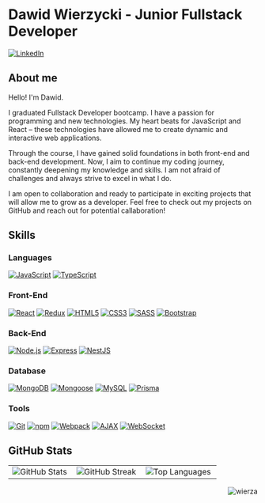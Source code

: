 # Dawid Wierzycki - Junior Fullstack Developer

[![LinkedIn](https://img.shields.io/badge/LinkedIn_Profile-0077B5?style=for-the-badge&logo=LinkedIn&logoColor=white)](https://www.linkedin.com/in/dawid-wierzycki)

## About me

Hello! I'm Dawid.

I graduated Fullstack Developer bootcamp. I have a passion for programming and new technologies. My heart beats for JavaScript and React – these technologies have allowed me to create dynamic and interactive web applications.

Through the course, I have gained solid foundations in both front-end and back-end development. Now, I aim to continue my coding journey, constantly deepening my knowledge and skills. I am not afraid of challenges and always strive to excel in what I do.

I am open to collaboration and ready to participate in exciting projects that will allow me to grow as a developer. Feel free to check out my projects on GitHub and reach out for potential callaboration!

## Skills

### Languages

[![JavaScript](https://img.shields.io/badge/JavaScript-F7DF1E?style=for-the-badge&logo=javascript&logoColor=black)](https://developer.mozilla.org/en-US/docs/Web/JavaScript)
[![TypeScript](https://img.shields.io/badge/TypeScript-3178C6?style=for-the-badge&logo=typescript&logoColor=white)](https://www.typescriptlang.org/)

### Front-End

[![React](https://img.shields.io/badge/React-61DAFB?style=for-the-badge&logo=react&logoColor=black)](https://reactjs.org/)
[![Redux](https://img.shields.io/badge/Redux-593D88?style=for-the-badge&logo=redux&logoColor=white)](https://redux.js.org)
[![HTML5](https://img.shields.io/badge/HTML5-E34F26?style=for-the-badge&logo=html5&logoColor=white)](https://www.w3.org/html/)
[![CSS3](https://img.shields.io/badge/CSS3-1572B6?style=for-the-badge&logo=css3&logoColor=white)](https://www.w3schools.com/css/)
[![SASS](https://img.shields.io/badge/SASS-CC6699?style=for-the-badge&logo=sass&logoColor=white)](https://sass-lang.com)
[![Bootstrap](https://img.shields.io/badge/Bootstrap-563D7C?style=for-the-badge&logo=bootstrap&logoColor=white)](https://getbootstrap.com)

### Back-End

[![Node.js](https://img.shields.io/badge/Node.js-6DA55F?style=for-the-badge&logo=node.js&logoColor=white)](https://nodejs.org)
[![Express](https://img.shields.io/badge/Express-000000?style=for-the-badge&logo=express&logoColor=white)](https://expressjs.com)
[![NestJS](https://img.shields.io/badge/NestJS-E0234E?style=for-the-badge&logo=nestjs&logoColor=white)](https://nestjs.com/)

### Database

[![MongoDB](https://img.shields.io/badge/MongoDB-47A248?style=for-the-badge&logo=mongodb&logoColor=white)](https://www.mongodb.com/)
[![Mongoose](https://img.shields.io/badge/Mongoose-47A248?style=for-the-badge&logo=mongoose&logoColor=white)](https://mongoosejs.com/)
[![MySQL](https://img.shields.io/badge/MySQL-4479A1?style=for-the-badge&logo=mysql&logoColor=white)](https://www.mysql.com/)
[![Prisma](https://img.shields.io/badge/Prisma-2D3748?style=for-the-badge&logo=prisma&logoColor=white)](https://www.prisma.io/)

### Tools

[![Git](https://img.shields.io/badge/Git-F05032?style=for-the-badge&logo=git&logoColor=white)](https://git-scm.com/)
[![npm](https://img.shields.io/badge/npm-CB3837?style=for-the-badge&logo=npm&logoColor=white)](https://www.npmjs.com/)
[![Webpack](https://img.shields.io/badge/Webpack-8DD6F9?style=for-the-badge&logo=webpack&logoColor=white)](https://webpack.js.org/)
[![AJAX](https://img.shields.io/badge/AJAX-2D2D2D?style=for-the-badge&logo=ajax&logoColor=white)](https://www.w3schools.com/js/js_ajax_intro.asp)
[![WebSocket](https://img.shields.io/badge/WebSocket-4F4F4F?style=for-the-badge&logo=websocket&logoColor=white)](https://developer.mozilla.org/en-US/docs/Web/API/WebSockets_API)

## GitHub Stats

<table>
  <tr>
    <td>
      <img align="left" src="https://github-readme-stats.vercel.app/api?username=wierza&theme=blue-green&hide_border=false&include_all_commits=true&count_private=false" 
        alt="GitHub Stats" />
    </td>
    <td>
      <img align="left" src="https://github-readme-streak-stats.herokuapp.com/?user=wierza&theme=blue-green&hide_border=false" alt="GitHub Streak" />
    </td>
    <td>
      <img align="left" src="https://github-readme-stats.vercel.app/api/top-langs/?username=wierza&theme=blue-green&hide_border=false&include_all_commits=true&count_private=false&layout=compact" alt="Top Languages" />
    </td>
  </tr>
</table>

<p align="right">
  <img src="https://komarev.com/ghpvc/?username=wierza&label=Profile%20views&color=0e75b6&style=flat" alt="wierza" />
</p>


